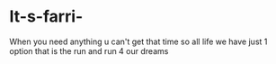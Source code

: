 # It-s-farri-
When you need anything  u can't get that time so all life we have just 1 option that is the run and run 4 our dreams 

